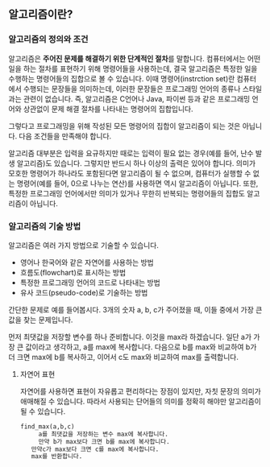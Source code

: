## 알고리즘이란?

### 알고리즘의 정의와 조건

알고리즘은 **주어진 문제를 해결하기 위한 단계적인 절차**를 말합니다. 컴퓨터에서는 어떤 일을 하는 절차를 표현하기 위해 명령어들을 사용하는데, 결국 알고리즘은 특정한 일을 수행하는 명령어들의 집합으로 볼 수 있습니다. 이때 명령어(instrction set)란 컴퓨터에서 수행되는 문장들을 의미하는데, 이러한 문장들은 프로그래밍 언어의 종류나 스타일과는 관련이 없습니다. 즉, 알고리즘은 C언어나 Java, 파이썬 등과 같은 프로그래밍 언어와 상관없이 문제 해결 절차를 나타내는 명령어의 집합입니다.

그렇다고 프로그래밍을 위해 작성된 모든 명령어의 집합이 알고리즘이 되는 것은 아닙니다. 다음 조건들을 만족해야 합니다.

알고리즘 대부분은 입력을 요규하지만 때로는 입력이 필요 없는 경우(예를 들어, 난수 발생 알고리즘)도 있습니다. 그렇지만 반드시 하나 이상의 출력은 있어야 합니다. 의미가 모호한 명령어가 하나라도 포함된다면 알고리즘이 될 수 없으며, 컴퓨터가 실행할 수 없는 명령어(예를 들어, 0으로 나누는 연산)를 사용하면 역시 알고리즘이 아닙니다. 또한, 특정한 프로그래밍 언어에서만 의미가 있거나 무한히 반복되는 명령어들의 집합도 알고리즘이 아닙니다.

### 알고리즘의 기술 방법

알고리즘은 여러 가지 방법으로 기술할 수 있습니다. 

- 영어나 한국어와 같은 자연어를 사용하는 방법
- 흐름도(flowchart)로 표시하는 방법
- 특정한 프로그래밍 언어의 코드로 나타내는 방법
- 유사 코드(pseudo-code)로 기술하는 방법

간단한 문제로 예를 들어봅시다. 3개의 숫자 a, b, c가 주어졌을 때, 이들 중에서 가장 큰 값을 찾는 문제입니다.

먼저 최댓값을 저장할 변수를 하나 준비합니다. 이것을 max라 하겠습니다. 일단 a가 가장 큰 값이라고 생각하고, a를 max에 복사합니다. 다음으로 b를 max와 비교하여 b가 더 크면 max에 b를 복사하고, 이어서 c도 max와 비교하여 max를 출력합니다.

1. 자연어 표현 
    
    자연어를 사용하면 표현이 자유롭고 편리하다는 장점이 있지만, 자칫 문장의 의미가 애매해질 수 있습니다. 따라서 사용되는 단어들의 의미를 정확히 해야만 알고리즘이 될 수 있습니다.
    
    ```python
    find_max(a,b,c)
    	 a를 최댓값을 저장하는 변수 max에 복사합니다.
    	 만약 b가 max보다 크면 b를 max에 복사합니다.
       만약c가 max보다 크면 c를 max에 복사합니다.
       max를 반환합니다.
    ```
